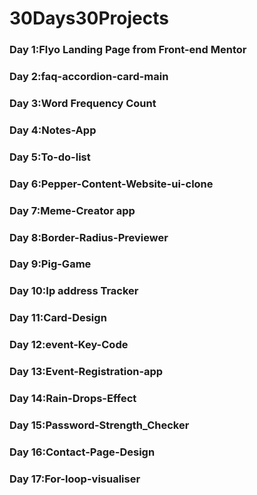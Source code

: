 # 30Days30Projects

### Day 1:Flyo Landing Page from Front-end Mentor

### Day 2:faq-accordion-card-main

### Day 3:Word Frequency Count

### Day 4:Notes-App

### Day 5:To-do-list

### Day 6:Pepper-Content-Website-ui-clone

### Day 7:Meme-Creator app

### Day 8:Border-Radius-Previewer

### Day 9:Pig-Game

### Day 10:Ip address Tracker

### Day 11:Card-Design

### Day 12:event-Key-Code

### Day 13:Event-Registration-app 

### Day 14:Rain-Drops-Effect

### Day 15:Password-Strength_Checker

### Day 16:Contact-Page-Design

### Day 17:For-loop-visualiser